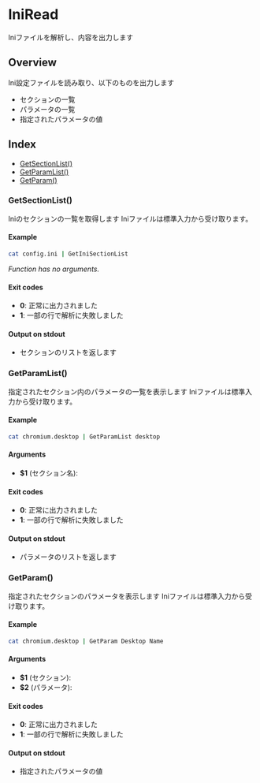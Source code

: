 
# IniRead

Iniファイルを解析し、内容を出力します

## Overview

Ini設定ファイルを読み取り、以下のものを出力します
- セクションの一覧
- パラメータの一覧
- 指定されたパラメータの値

## Index

* [GetSectionList()](#getsectionlist)
* [GetParamList()](#getparamlist)
* [GetParam()](#getparam)

### GetSectionList()

Iniのセクションの一覧を取得します
Iniファイルは標準入力から受け取ります。

#### Example

```bash
cat config.ini | GetIniSectionList
```

_Function has no arguments._

#### Exit codes

* **0**: 正常に出力されました
* **1**: 一部の行で解析に失敗しました

#### Output on stdout

* セクションのリストを返します

### GetParamList()

指定されたセクション内のパラメータの一覧を表示します
Iniファイルは標準入力から受け取ります。

#### Example

```bash
cat chromium.desktop | GetParamList desktop
```

#### Arguments

* **$1** (セクション名):

#### Exit codes

* **0**: 正常に出力されました
* **1**: 一部の行で解析に失敗しました

#### Output on stdout

* パラメータのリストを返します

### GetParam()

指定されたセクションのパラメータを表示します
Iniファイルは標準入力から受け取ります。

#### Example

```bash
cat chromium.desktop | GetParam Desktop Name
```

#### Arguments

* **$1** (セクション):
* **$2** (パラメータ):

#### Exit codes

* **0**: 正常に出力されました
* **1**: 一部の行で解析に失敗しました

#### Output on stdout

* 指定されたパラメータの値

